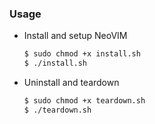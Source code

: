 ### Usage
- Install and setup NeoVIM
    ```bash
    $ sudo chmod +x install.sh
    $ ./install.sh
    ```
- Uninstall and teardown
    ```bash
    $ sudo chmod +x teardown.sh
    $ ./teardown.sh
    ```

